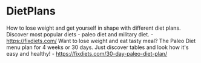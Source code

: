 # DietPlans
How to lose weight and get yourself in shape with different diet plans. Discover most popular diets - paleo diet and military diet. - https://fixdiets.com/
Want to lose weight and eat tasty meal? The Paleo Diet menu plan for 4 weeks or 30 days. Just discover tables and look how it's easy and healthy! - https://fixdiets.com/30-day-paleo-diet-plan/

